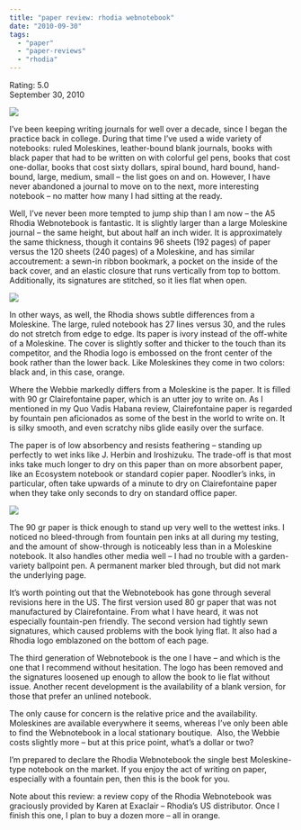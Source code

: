 ```yaml
---
title: "paper review: rhodia webnotebook"
date: "2010-09-30"
tags: 
  - "paper"
  - "paper-reviews"
  - "rhodia"
---
```


Rating: 5.0  
September 30, 2010

[![](http://s3.media.squarespace.com/production/1431296/16917466/_PYw92neEA7o/TP5SnICVfOI/AAAAAAAAAGg/tABwTo6GyBk/s1600/rhodia%2Bwebnotebook.jpg)](http://s3.media.squarespace.com/production/1431296/16917466/_PYw92neEA7o/TP5SnICVfOI/AAAAAAAAAGg/tABwTo6GyBk/s1600/rhodia%2Bwebnotebook.jpg)

  
I’ve been keeping writing journals for well over a decade, since I began the practice back in college. During that time I’ve used a wide variety of notebooks: ruled Moleskines, leather-bound blank journals, books with black paper that had to be written on with colorful gel pens, books that cost one-dollar, books that cost sixty dollars, spiral bound, hard bound, hand-bound, large, medium, small – the list goes on and on. However, I have never abandoned a journal to move on to the next, more interesting notebook – no matter how many I had sitting at the ready.

Well, I’ve never been more tempted to jump ship than I am now – the A5 Rhodia Webnotebook is fantastic. It is slightly larger than a large Moleskine journal – the same height, but about half an inch wider. It is approximately the same thickness, though it contains 96 sheets (192 pages) of paper versus the 120 sheets (240 pages) of a Moleskine, and has similar accoutrement: a sewn-in ribbon bookmark, a pocket on the inside of the back cover, and an elastic closure that runs vertically from top to bottom. Additionally, its signatures are stitched, so it lies flat when open.

[![](http://s3.media.squarespace.com/production/1431296/16917466/_PYw92neEA7o/TP5SrjDakQI/AAAAAAAAAGk/r0ZZQgC3uSE/s320/rhodia%2Bwebnotebook%2B2.jpg)](http://s3.media.squarespace.com/production/1431296/16917466/_PYw92neEA7o/TP5SrjDakQI/AAAAAAAAAGk/r0ZZQgC3uSE/s1600/rhodia%2Bwebnotebook%2B2.jpg)

  
In other ways, as well, the Rhodia shows subtle differences from a Moleskine. The large, ruled notebook has 27 lines versus 30, and the rules do not stretch from edge to edge. Its paper is ivory instead of the off-white of a Moleskine. The cover is slightly softer and thicker to the touch than its competitor, and the Rhodia logo is embossed on the front center of the book rather than the lower back. Like Moleskines they come in two colors: black and, in this case, orange.

Where the Webbie markedly differs from a Moleskine is the paper. It is filled with 90 gr Clairefontaine paper, which is an utter joy to write on. As I mentioned in my Quo Vadis Habana review, Clairefontaine paper is regarded by fountain pen aficionados as some of the best in the world to write on. It is silky smooth, and even scratchy nibs glide easily over the surface.

The paper is of low absorbency and resists feathering – standing up perfectly to wet inks like J. Herbin and Iroshizuku. The trade-off is that most inks take much longer to dry on this paper than on more absorbent paper, like an Ecosystem notebook or standard copier paper. Noodler’s inks, in particular, often take upwards of a minute to dry on Clairefontaine paper when they take only seconds to dry on standard office paper.

[![](http://s3.media.squarespace.com/production/1431296/16917466/_PYw92neEA7o/TP5SvVqRQ5I/AAAAAAAAAGo/o0rW0ACQ6Xg/s320/rhodia%2Bwebnotebook%2B3.jpg)](http://s3.media.squarespace.com/production/1431296/16917466/_PYw92neEA7o/TP5SvVqRQ5I/AAAAAAAAAGo/o0rW0ACQ6Xg/s1600/rhodia%2Bwebnotebook%2B3.jpg)

  
The 90 gr paper is thick enough to stand up very well to the wettest inks. I noticed no bleed-through from fountain pen inks at all during my testing, and the amount of show-through is noticeably less than in a Moleskine notebook. It also handles other media well – I had no trouble with a garden-variety ballpoint pen. A permanent marker bled through, but did not mark the underlying page.

It’s worth pointing out that the Webnotebook has gone through several revisions here in the US. The first version used 80 gr paper that was not manufactured by Clairefontaine. From what I have heard, it was not especially fountain-pen friendly. The second version had tightly sewn signatures, which caused problems with the book lying flat. It also had a Rhodia logo emblazoned on the bottom of each page.

The third generation of Webnotebook is the one I have – and which is the one that I recommend without hesitation. The logo has been removed and the signatures loosened up enough to allow the book to lie flat without issue. Another recent development is the availability of a blank version, for those that prefer an unlined notebook.

The only cause for concern is the relative price and the availability. Moleskines are available everywhere it seems, whereas I’ve only been able to find the Webnotebook in a local stationary boutique.  Also, the Webbie costs slightly more – but at this price point, what’s a dollar or two?

I’m prepared to declare the Rhodia Webnotebook the single best Moleskine-type notebook on the market. If you enjoy the act of writing on paper, especially with a fountain pen, then this is the book for you.

Note about this review: a review copy of the Rhodia Webnotebook was graciously provided by Karen at Exaclair – Rhodia’s US distributor. Once I finish this one, I plan to buy a dozen more – all in orange.
